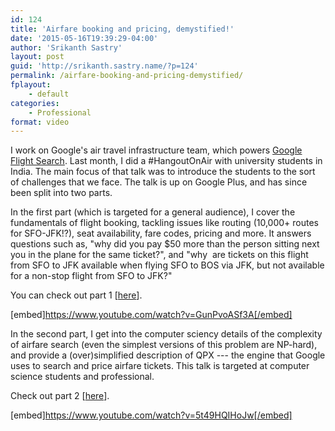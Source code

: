 ```yaml
---
id: 124
title: 'Airfare booking and pricing, demystified!'
date: '2015-05-16T19:39:29-04:00'
author: 'Srikanth Sastry'
layout: post
guid: 'http://srikanth.sastry.name/?p=124'
permalink: /airfare-booking-and-pricing-demystified/
fplayout:
    - default
categories:
    - Professional
format: video
---
```


I work on Google's air travel infrastructure team, which powers <a href="https://www.google.com/flights" target="_blank" rel="nofollow">Google Flight Search</a>. Last month, I did a #HangoutOnAir with university students in India. The main focus of that talk was to introduce the students to the sort of challenges that we face. The talk is up on Google Plus, and has since been split into two parts.

In the first part (which is targeted for a general audience), I cover the fundamentals of flight booking, tackling issues like routing (10,000+ routes for SFO-JFK!?), seat availability, fare codes, pricing and more. It answers questions such as, "why did you pay $50 more than the person sitting next you in the plane for the same ticket?", and "why  are tickets on this flight from SFO to JFK available when flying SFO to BOS via JFK, but not available for a non-stop flight from SFO to JFK?"

You can check out part 1 [<a href="https://plus.google.com/+GoogleTravel/posts/bBvVytDPTLL" target="_blank" rel="nofollow">here</a>].

[embed]https://www.youtube.com/watch?v=GunPvoASf3A[/embed]

In the second part, I get into the computer sciency details of the complexity of airfare search (even the simplest versions of this problem are NP-hard), and provide a (over)simplified description of QPX --- the engine that Google uses to search and price airfare tickets. This talk is targeted at computer science students and professional.

Check out part 2 [<a href="https://plus.google.com/+GoogleTravel/posts/2F5SrNCMw42" target="_blank" rel="nofollow">here</a>].

[embed]https://www.youtube.com/watch?v=5t49HQIHoJw[/embed]